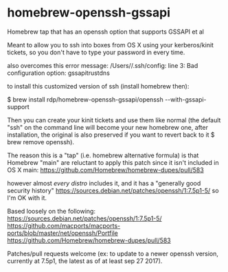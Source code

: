 # homebrew-openssh-gssapi

Homebrew tap that has an openssh option that supports GSSAPI et al

Meant to allow you to ssh into boxes from OS X using your kerberos/kinit tickets, so you don't have to type your password in every time.

also overcomes this error message: 
/Users/<username>/.ssh/config: line 3: Bad configuration option: gssapitrustdns

to install this customized version of ssh (install homebrew then):

$ brew install rdp/homebrew-openssh-gssapi/openssh --with-gssapi-support

Then you can create your kinit tickets and use them like normal 
(the default "ssh" on the command line will become your new homebrew one, after installation,
the original is also preserved if you want to revert back to it $ brew remove openssh).


The reason this is a "tap" (i.e. homebrew alternative formula) is that Homebrew "main" are reluctant to apply this patch since it isn't included in OS X main:
https://github.com/Homebrew/homebrew-dupes/pull/583

however almost *every distro* includes it, and it has a "generally good security history"
https://sources.debian.net/patches/openssh/1:7.5p1-5/
so I'm OK with it.

Based loosely on the following:
https://sources.debian.net/patches/openssh/1:7.5p1-5/
https://github.com/macports/macports-ports/blob/master/net/openssh/Portfile
https://github.com/Homebrew/homebrew-dupes/pull/583


Patches/pull requests welcome (ex: to update to a newer openssh version, currently at 7.5p1, the latest as of at least sep 27 2017).

